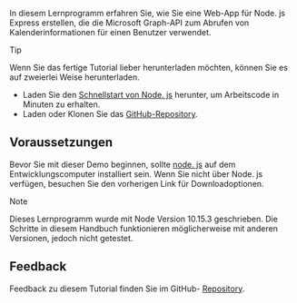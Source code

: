 <!-- markdownlint-disable MD002 MD041 -->

In diesem Lernprogramm erfahren Sie, wie Sie eine Web-App für Node. js Express erstellen, die die Microsoft Graph-API zum Abrufen von Kalenderinformationen für einen Benutzer verwendet.

> [!TIP]
> Wenn Sie das fertige Tutorial lieber herunterladen möchten, können Sie es auf zweierlei Weise herunterladen.
>
> - Laden Sie den [Schnellstart von Node. js](https://developer.microsoft.com/graph/quick-start?platform=option-node) herunter, um Arbeitscode in Minuten zu erhalten.
> - Laden oder Klonen Sie das [GitHub-Repository](https://github.com/microsoftgraph/msgraph-training-nodeexpressapp).

## <a name="prerequisites"></a>Voraussetzungen

Bevor Sie mit dieser Demo beginnen, sollte [node. js](https://nodejs.org) auf dem Entwicklungscomputer installiert sein. Wenn Sie nicht über Node. js verfügen, besuchen Sie den vorherigen Link für Downloadoptionen.

> [!NOTE]
> Dieses Lernprogramm wurde mit Node Version 10.15.3 geschrieben. Die Schritte in diesem Handbuch funktionieren möglicherweise mit anderen Versionen, jedoch nicht getestet.

## <a name="feedback"></a>Feedback

Feedback zu diesem Tutorial finden Sie im GitHub- [Repository](https://github.com/microsoftgraph/msgraph-training-nodeexpressapp).